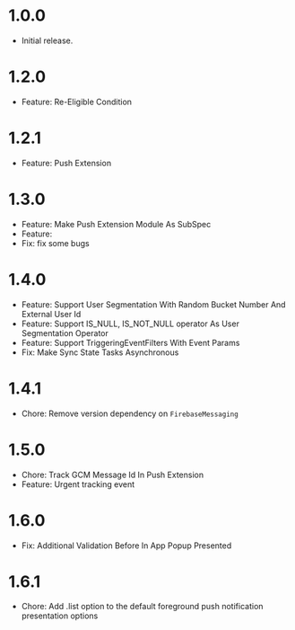 # 1.0.0

- Initial release.

# 1.2.0

- Feature: Re-Eligible Condition

# 1.2.1

- Feature: Push Extension

# 1.3.0

- Feature: Make Push Extension Module As SubSpec
- Feature:
- Fix: fix some bugs

# 1.4.0

- Feature: Support User Segmentation With Random Bucket Number And External User Id
- Feature: Support IS_NULL, IS_NOT_NULL operator As User Segmentation Operator
- Feature: Support TriggeringEventFilters With Event Params
- Fix: Make Sync State Tasks Asynchronous

# 1.4.1

- Chore: Remove version dependency on `FirebaseMessaging`

# 1.5.0

- Chore: Track GCM Message Id In Push Extension
- Feature: Urgent tracking event

# 1.6.0

- Fix: Additional Validation Before In App Popup Presented

# 1.6.1

- Chore: Add .list option to the default foreground push notification presentation options
